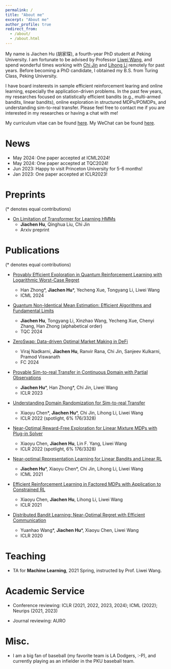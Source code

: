 ```yaml
---
permalink: /
title: "About me"
excerpt: "About me"
author_profile: true
redirect_from: 
  - /about/
  - /about.html
---
```


My name is Jiachen Hu (胡家琛), a fourth-year PhD student at Peking University. I am fortunate to be advised by Professor [Liwei Wang](http://www.liweiwang-pku.com/), and spend wonderful times working with [Chi Jin](https://sites.google.com/view/cjin/home?pli=1) and [Lihong Li](https://lihongli.github.io/) remotely for past years. Before becoming a PhD candidate, I obtained my B.S. from Turing Class, Peking University. 

I have board insterests in sample efficient reinforcement learing and online learning, especially the application-driven problems. In the past few years, my researches focused on statistically efficient bandits (e.g., multi-armed bandits, linear bandits), online exploration in structured MDPs/POMDPs, and understanding sim-to-real transfer. Please feel free to contact me if you are interested in my researches or having a chat with me!

My curriculum vitae can be found [here](https://nickhclos.github.io/files/cv.pdf). My WeChat can be found [here](https://nickhclos.github.io/files/wechat.png).

<!--# News

- Our paper ["Efficient Reinforcement Learning in Factored MDPs with Application to Constrained RL"](https://openreview.net/forum?id=fmtSg8591Q) was accepted by ICLR 2021.
-->

# News
- May 2024: One paper accepted at ICML2024!
- May 2024: One paper accepted at TQC2024!
- Jun 2023: Happy to visit Princeton University for 5-6 months!
- Jan 2023: One paper accepted at ICLR2023!

# Preprints
(* denotes equal contributions)

- [On Limitation of Transformer for Learning HMMs](https://arxiv.org/abs/2406.04089)
  - **Jiachen Hu**, Qinghua Liu, Chi Jin
  - Arxiv preprint

# Publications
(* denotes equal contributions)

- [Provably Efficient Exploration in Quantum Reinforcement Learning with Logarithmic Worst-Case Regret](https://arxiv.org/abs/2302.10796)
	- Han Zhong\*, **Jiachen Hu**\*, Yecheng Xue, Tongyang Li, Liwei Wang
	- ICML 2024

- [Quantum Non-Identical Mean Estimation: Efficient Algorithms and Fundamental Limits](https://arxiv.org/abs/2405.12838)
  - **Jiachen Hu**, Tongyang Li, Xinzhao Wang, Yecheng Xue, Chenyi Zhang, Han Zhong (alphabetical order)
  - TQC 2024 

- [ZeroSwap: Data-driven Optimal Market Making in DeFi](https://arxiv.org/abs/2310.09413)
  - Viraj Nadkarni, **Jiachen Hu**, Ranvir Rana, Chi Jin, Sanjeev Kulkarni, Pramod Viswanath
  - FC 2024

- [Provable Sim-to-real Transfer in Continuous Domain with Partial Observations
](https://arxiv.org/abs/2210.15598)
	- **Jiachen Hu**\*, Han Zhong\*, Chi Jin, Liwei Wang
	- ICLR 2023

- [Understanding Domain Randomization for Sim-to-real Transfer](https://arxiv.org/abs/2110.03239)
	- Xiaoyu Chen\*, **Jiachen Hu**\*, Chi Jin, Lihong Li, Liwei Wang
	- ICLR 2022 (spotlight, 6% 176/3328)

- [Near-Optimal Reward-Free Exploration for Linear Mixture MDPs with Plug-in Solver
](https://arxiv.org/abs/2110.03244)
	- Xiaoyu Chen, **Jiachen Hu**, Lin F. Yang, Liwei Wang
	- ICLR 2022 (spotlight, 6% 176/3328)

- [Near-optimal Representation Learning for Linear Bandits and Linear RL](https://arxiv.org/abs/2102.04132)
  - **Jiachen Hu**\*, Xiaoyu Chen\*, Chi Jin, Lihong Li, Liwei Wang
  - ICML 2021

- [Efficient Reinforcement Learning in Factored MDPs with Application to Constrained RL](https://arxiv.org/abs/2008.13319)
  - Xiaoyu Chen, **Jiachen Hu**, Lihong Li, Liwei Wang
  - ICLR 2021

- [Distributed Bandit Learning: Near-Optimal Regret with Efficient Communication](https://arxiv.org/abs/1904.06309)
  - Yuanhao Wang\*,  **Jiachen Hu**\*, Xiaoyu Chen, Liwei Wang
  - ICLR 2020

# Teaching
- TA for **Machine Learning**, 2021 Spring, instructed by Prof. Liwei Wang.

# Academic Service
- Conference reviewing: ICLR (2021, 2022, 2023, 2024); ICML (2022); Neurips (2021, 2023)

- Journal reviewing: AURO 

# Misc.

- I am a big fan of baseball (my favorite team is LA Dodgers, :-P), and currently playing as an infielder in the PKU baseball team.